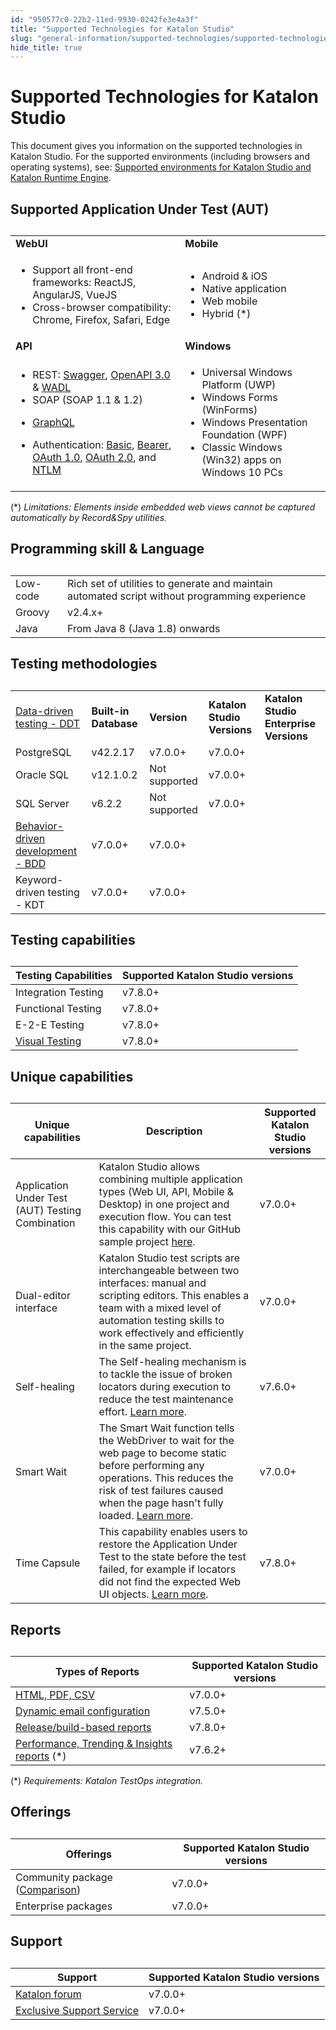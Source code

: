 ```yaml
---
id: "950577c0-22b2-11ed-9930-0242fe3e4a3f"
title: "Supported Technologies for Katalon Studio"
slug: "general-information/supported-technologies/supported-technologies-for-katalon-studio"
hide_title: true
---
```


# <a id="id" class="anchor_top_offset"/><a id="ariaid-title1" class="anchor_top_offset"/>Supported Technologies for <span xmlns="http://www.w3.org/1999/xhtml" className="ph">Katalon Studio</span>  

<p xmlns="http://www.w3.org/1999/xhtml" className="p">This document gives you information on the supported   technologies in <span className="ph">Katalon Studio</span>. For the supported environments   (including browsers and operating systems), see: <a className="xref" href="/general-information/supported-environments/supported-environments-for-katalon-studio-and-katalon-runtime-engine">Supported     environments for <span className="ph">Katalon Studio</span> and <span className="ph">Katalon Runtime Engine</span></a>.</p> 

## <a id="id_1" class="anchor_top_offset"/>Supported Application Under Test (AUT)

<table xmlns="http://www.w3.org/1999/xhtml" className="table anchor_top_offset" id="id_1__top"><caption /><colgroup><col /><col /></colgroup><tbody className="tbody"><tr className><td className="entry"> <strong className="ph b">WebUI</strong>       </td><td className="entry"> <strong className="ph b">Mobile</strong>       </td></tr><tr className><td className="entry">         <ul className="ul"><li className="li">Support all front-end frameworks: ReactJS, AngularJS, VueJS</li><li className="li">Cross-browser compatibility: Chrome, Firefox, Safari, Edge</li></ul>       </td><td className="entry">         <ul className="ul"><li className="li">Android &amp; iOS</li><li className="li">Native application</li><li className="li">Web mobile</li><li className="li">Hybrid (*)</li></ul>       </td></tr><tr className><td className="entry"><strong className="ph b">API</strong></td><td className="entry"><strong className="ph b">Windows</strong></td></tr><tr className><td className="entry">          <ul className="ul"><li className="li">REST: <a className="xref" href="/author/test-objects/api-test-objects/import-web-service-objects/import-restful-requests-from-swagger-2.0">Swagger</a>, <a className="xref" href="/author/test-objects/api-test-objects/import-web-service-objects/import-rest-api-with-openapi-specification-3.0-to-katalon-studio">OpenAPI 3.0</a> &amp; <a className="xref" href="/author/test-objects/api-test-objects/import-web-service-objects/import-restful-requests-from-wadls-to-katalon-studio">WADL</a>           </li><li className="li">SOAP (SOAP 1.1 &amp; 1.2)</li><li className="li">             <p className="p"><a className="xref" href="/author/test-objects/api-test-objects/graphql-in-katalon-studio">GraphQL</a></p>           </li><li className="li">Authentication: <a className="xref" href="/author/test-objects/api-test-objects/authorization/basic-authentication-in-katalon-studio">Basic</a>, <a className="xref" href="/author/test-objects/api-test-objects/authorization/bearer-authentication-in-katalon-studio">Bearer</a>, <a className="xref" href="/author/test-objects/api-test-objects/authorization/authorization-oauth-1.0-in-katalon-studio">OAuth 1.0</a>, <a className="xref" href="/author/test-objects/api-test-objects/authorization/authorization-oauth-2.0-in-katalon-studio">OAuth 2.0</a>, and <a className="xref" href="/author/test-objects/api-test-objects/authorization/ntlm-authentication-in-katalon-studio">NTLM</a></li></ul>       </td><td className="entry">         <ul className="ul"><li className="li">Universal Windows Platform (UWP)</li><li className="li">Windows Forms (WinForms)</li><li className="li">Windows Presentation Foundation (WPF)</li><li className="li">Classic Windows (Win32) apps on Windows 10 PCs</li></ul>       </td></tr></tbody></table> 
<p xmlns="http://www.w3.org/1999/xhtml" className="p">(*) <em className="ph i">Limitations: Elements inside embedded web views cannot be captured automatically by Record&amp;Spy utilities.</em> </p> 

## <a id="id_2" class="anchor_top_offset"/>Programming skill & Language

<table xmlns="http://www.w3.org/1999/xhtml" className="table"><caption /><tbody className="tbody"><tr className><td className="entry">Low-code</td><td className="entry">Rich set of utilities to generate and maintain automated script         without programming experience</td></tr><tr className><td className="entry">Groovy</td><td className="entry">v2.4.x+</td></tr><tr className><td className="entry">Java</td><td className="entry">From Java 8 (Java 1.8) onwards</td></tr></tbody></table> 

## <a id="id_3" class="anchor_top_offset"/>Testing methodologies

<table xmlns="http://www.w3.org/1999/xhtml" className="table"><caption /><colgroup><col /><col /><col /><col /><col /></colgroup><tbody className="tbody"><tr className><td className="entry" rowSpan={4}><a className="xref j-external-link" href="https://docs.katalon.com/docs/katalon-studio-enterprise/test-execution/data-driven-testing/data-driven-testing-with-katalon-studio" target="_blank">Data-driven testing - DDT</a></td><td className="entry"><strong className="ph b">Built-in Database</strong></td><td className="entry"><strong className="ph b">Version</strong></td><td className="entry"><strong className="ph b">Katalon Studio Versions</strong></td><td className="entry"><strong className="ph b">Katalon Studio Enterprise Versions</strong></td></tr><tr className><td className="entry">PostgreSQL</td><td className="entry">v42.2.17</td><td className="entry">v7.0.0+</td><td className="entry">v7.0.0+</td></tr><tr className><td className="entry">Oracle SQL</td><td className="entry">v12.1.0.2</td><td className="entry">Not supported</td><td className="entry">v7.0.0+</td></tr><tr className><td className="entry">SQL Server</td><td className="entry">v6.2.2</td><td className="entry">Not supported</td><td className="entry">v7.0.0+</td></tr><tr className><td className="entry" colSpan={3}><a className="xref j-external-link" href="https://docs.katalon.com/docs/katalon-studio-enterprise/test-design/bdd-testing-framework-cucumber-integration/bdd-testing-framework-cucumber-integration-in-katalon-studio" target="_blank">Behavior-driven development - BDD</a></td><td className="entry">v7.0.0+</td><td className="entry">v7.0.0+</td></tr><tr className><td className="entry" colSpan={3}>Keyword-driven testing - KDT</td><td className="entry">v7.0.0+</td><td className="entry">v7.0.0+</td></tr></tbody></table> 

## <a id="id_4" class="anchor_top_offset"/>Testing capabilities

<table xmlns="http://www.w3.org/1999/xhtml" className="table"><caption /><colgroup><col /><col /></colgroup><thead className="thead"><tr className><th className="entry anchor_top_offset" id="id_4__entry__1"><strong className="ph b">Testing Capabilities</strong>       </th><th className="entry anchor_top_offset" id="id_4__entry__2"><strong className="ph b">Supported Katalon Studio versions</strong>       </th></tr></thead><tbody className="tbody"><tr className><td className="entry" headers="id_4__entry__1 id_4__entry__2 ">Integration Testing</td><td className="entry" headers="id_4__entry__1 id_4__entry__2 ">v7.8.0+</td></tr><tr className><td className="entry" headers="id_4__entry__1 id_4__entry__2 ">Functional Testing</td><td className="entry" headers="id_4__entry__1 id_4__entry__2 ">v7.8.0+</td></tr><tr className><td className="entry" headers="id_4__entry__1 id_4__entry__2 ">E-2-E Testing</td><td className="entry" headers="id_4__entry__1 id_4__entry__2 ">v7.8.0+</td></tr><tr className><td className="entry" headers="id_4__entry__1 id_4__entry__2 "><a className="xref j-external-link" href="https://github.com/katalon-studio-samples/web-visual-testing-samples" target="_blank">Visual           Testing</a></td><td className="entry" headers="id_4__entry__1 id_4__entry__2 ">v7.8.0+</td></tr></tbody></table> 

## <a id="id_5" class="anchor_top_offset"/>Unique capabilities

<table xmlns="http://www.w3.org/1999/xhtml" className="table"><caption /><thead className="thead"><tr className><th className="entry anchor_top_offset" id="id_5__entry__1">Unique capabilities</th><th className="entry anchor_top_offset" id="id_5__entry__2">Description</th><th className="entry anchor_top_offset" id="id_5__entry__3">Supported Katalon Studio versions</th></tr></thead><tbody className="tbody"><tr className><td className="entry" headers="id_5__entry__1 id_5__entry__2 id_5__entry__3 ">Application Under Test (AUT) Testing Combination</td><td className="entry" headers="id_5__entry__1 id_5__entry__2 id_5__entry__3 ">Katalon Studio allows combining multiple application types (Web         UI, API, Mobile &amp; Desktop) in one project and execution         flow.         You can test this capability with our GitHub sample project <a className="xref j-external-link" href="https://github.com/katalon-studio-samples/api-web-combination-sample/tree/master" target="_blank">here</a>.</td><td className="entry" headers="id_5__entry__1 id_5__entry__2 id_5__entry__3 ">v7.0.0+</td></tr><tr className><td className="entry" headers="id_5__entry__1 id_5__entry__2 id_5__entry__3 ">Dual-editor interface</td><td className="entry" headers="id_5__entry__1 id_5__entry__2 id_5__entry__3 ">Katalon Studio test scripts are interchangeable between two         interfaces: manual and scripting editors.         This enables a team with a mixed level of automation testing skills         to work effectively and efficiently in the same project.</td><td className="entry" headers="id_5__entry__1 id_5__entry__2 id_5__entry__3 ">v7.0.0+</td></tr><tr className><td className="entry" headers="id_5__entry__1 id_5__entry__2 id_5__entry__3 ">Self-healing</td><td className="entry" headers="id_5__entry__1 id_5__entry__2 id_5__entry__3 ">The Self-healing mechanism is to tackle the issue of broken         locators during execution to reduce the test maintenance         effort. <a className="xref" href="/maintain/self-healing-tests-in-katalon-studio">Learn more</a>.</td><td className="entry" headers="id_5__entry__1 id_5__entry__2 id_5__entry__3 ">v7.6.0+</td></tr><tr className><td className="entry" headers="id_5__entry__1 id_5__entry__2 id_5__entry__3 ">Smart Wait</td><td className="entry" headers="id_5__entry__1 id_5__entry__2 id_5__entry__3 ">The Smart Wait function tells the WebDriver to wait for the web         page to become static before performing any operations.         This reduces the risk of test failures caused when the page hasn't         fully loaded. <a className="xref" href="/author/keywords/keyword-description-in-katalon-studio/web-ui-keywords/webui-smart-wait-function">Learn more</a>.</td><td className="entry" headers="id_5__entry__1 id_5__entry__2 id_5__entry__3 ">v7.0.0+</td></tr><tr className><td className="entry" headers="id_5__entry__1 id_5__entry__2 id_5__entry__3 ">Time Capsule</td><td className="entry" headers="id_5__entry__1 id_5__entry__2 id_5__entry__3 ">This capability enables users to restore the Application Under         Test to the state before the test failed, for example if locators         did not find the expected Web UI objects. <a className="xref" href="/maintain/fix-broken-web-test-objects-with-time-capsule-in-katalon-studio">Learn more</a>.</td><td className="entry" headers="id_5__entry__1 id_5__entry__2 id_5__entry__3 ">v7.8.0+</td></tr></tbody></table> 

## <a id="id_6" class="anchor_top_offset"/>Reports

<table xmlns="http://www.w3.org/1999/xhtml" className="table"><caption /><colgroup><col /><col /></colgroup><thead className="thead"><tr className><th className="entry anchor_top_offset" id="id_6__entry__1"><strong className="ph b">Types of Reports</strong>       </th><th className="entry anchor_top_offset" id="id_6__entry__2"><strong className="ph b">Supported Katalon Studio versions</strong>       </th></tr></thead><tbody className="tbody"><tr className><td className="entry" headers="id_6__entry__1 id_6__entry__2 "><a className="xref" href="/analyze/reports/view-test-reports/view-test-reports-in-katalon-studio/view-test-suite-and-test-suite-collection-reports-in-katalon-studio#id_7">HTML,           PDF, CSV</a>       </td><td className="entry" headers="id_6__entry__1 id_6__entry__2 ">v7.0.0+</td></tr><tr className><td className="entry" headers="id_6__entry__1 id_6__entry__2 "><a className="xref" href="/analyze/reports/manage-reports/share-test-reports-via-email-in-katalon-studio">Dynamic           email configuration</a>       </td><td className="entry" headers="id_6__entry__1 id_6__entry__2 ">v7.5.0+</td></tr><tr className><td className="entry" headers="id_6__entry__1 id_6__entry__2 "><a className="xref" href="/analyze/reports/generate-test-reports/generate-screen-based-videos-in-katalon-studio-reports#id_1">Release/build-based           reports</a>       </td><td className="entry" headers="id_6__entry__1 id_6__entry__2 ">v7.8.0+</td></tr><tr className><td className="entry" headers="id_6__entry__1 id_6__entry__2 "><a className="xref" href="/get-started/set-up-your-workspace/integrate-katalon-testops-with-katalon-studio">Performance,           Trending &amp; Insights reports</a> (*)</td><td className="entry" headers="id_6__entry__1 id_6__entry__2 ">v7.6.2+</td></tr></tbody></table> 
<p xmlns="http://www.w3.org/1999/xhtml" className="p">(*) <em className="ph i">Requirements: Katalon TestOps integration.</em> </p> 

## <a id="id_12" class="anchor_top_offset"/>Offerings

<table xmlns="http://www.w3.org/1999/xhtml" className="table"><caption /><colgroup><col /><col /></colgroup><thead className="thead"><tr className><th className="entry anchor_top_offset" id="id_12__entry__1">Offerings</th><th className="entry anchor_top_offset" id="id_12__entry__2">Supported Katalon Studio versions</th></tr></thead><tbody className="tbody"><tr className><td className="entry" headers="id_12__entry__1 id_12__entry__2 ">Community package (<a className="xref j-external-link" href="https://www.katalon.com/pricing/" target="_blank">Comparison</a>)</td><td className="entry" headers="id_12__entry__1 id_12__entry__2 ">v7.0.0+</td></tr><tr className><td className="entry" headers="id_12__entry__1 id_12__entry__2 ">Enterprise packages</td><td className="entry" headers="id_12__entry__1 id_12__entry__2 ">v7.0.0+</td></tr></tbody></table> 

## <a id="id_13" class="anchor_top_offset"/>Support

<table xmlns="http://www.w3.org/1999/xhtml" className="table"><caption /><colgroup><col /><col /></colgroup><thead className="thead"><tr className><th className="entry anchor_top_offset" id="id_13__entry__1">Support</th><th className="entry anchor_top_offset" id="id_13__entry__2"><strong className="ph b">Supported Katalon Studio versions</strong>       </th></tr></thead><tbody className="tbody"><tr className><td className="entry" headers="id_13__entry__1 id_13__entry__2 "><a className="xref j-external-link" href="https://forum.katalon.com/" target="_blank">Katalon forum</a>       </td><td className="entry" headers="id_13__entry__1 id_13__entry__2 ">v7.0.0+</td></tr><tr className><td className="entry" headers="id_13__entry__1 id_13__entry__2 "><a className="xref j-external-link" href="https://www.katalon.com/pricing/" target="_blank">Exclusive Support           Service</a>       </td><td className="entry" headers="id_13__entry__1 id_13__entry__2 ">v7.0.0+</td></tr></tbody></table> 
